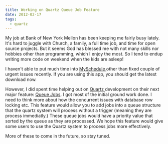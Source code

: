 ```yaml
---
title: Working on Quartz Queue Job Feature
date: 2012-02-17
tags:
  - quartz
---
```

My job at Bank of New York Mellon has been keeping me fairly busy lately. It's hard to juggle with Church, a family, a full time job, and time for open source projects. But it seems God has blessed me with not many skills nor hobbies other than programming, which I enjoy the most. So I tend to endup writing more code on weekend when the kids are asleep!

I haven't able to put much time into [MySchedule ](http://code.google.com/p/myschedule)other than fixed couple of urgent issues recently. If you are using this app, you should get the latest download now.

However, I did spent time helping out on [Quartz ](http://quartz-scheduler.org/)development on their next major feature: [Queue Jobs](http://svn.terracotta.org/fisheye/browse/Quartz/branches/quartz-2.2-prototype). I got most of the initial ground work done. I need to think more about how the concurrent issues with database row locking etc. This feature would allow you to add jobs into a queue structure that the quartz system will process without a trigger (meaning they are process immediatly.) These queue jobs would have a priority value that sorted by the queue as they are processed. We hope this feature would give some users to use the Quartz system to process jobs more effectively.

More of these to come in the future, so stay tuned.